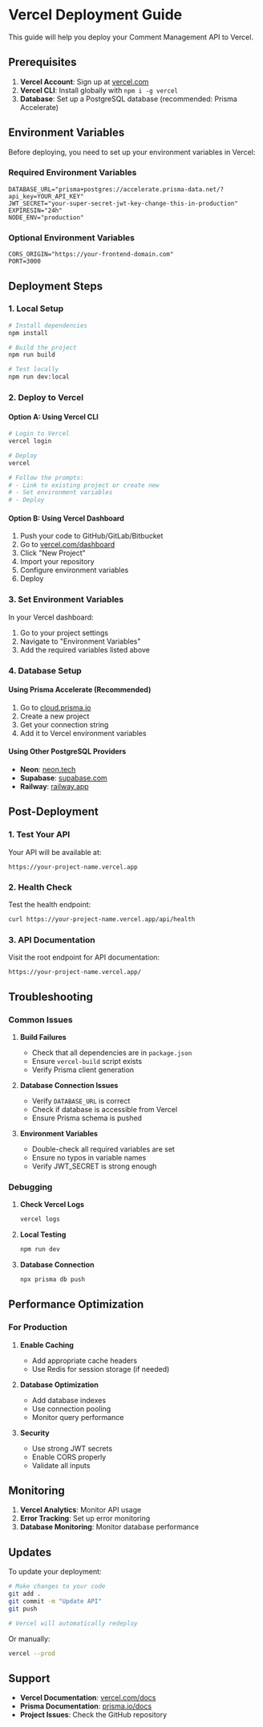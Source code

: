 # Vercel Deployment Guide

This guide will help you deploy your Comment Management API to Vercel.

## Prerequisites

1. **Vercel Account**: Sign up at [vercel.com](https://vercel.com)
2. **Vercel CLI**: Install globally with `npm i -g vercel`
3. **Database**: Set up a PostgreSQL database (recommended: Prisma Accelerate)

## Environment Variables

Before deploying, you need to set up your environment variables in Vercel:

### Required Environment Variables

```env
DATABASE_URL="prisma+postgres://accelerate.prisma-data.net/?api_key=YOUR_API_KEY"
JWT_SECRET="your-super-secret-jwt-key-change-this-in-production"
EXPIRESIN="24h"
NODE_ENV="production"
```

### Optional Environment Variables

```env
CORS_ORIGIN="https://your-frontend-domain.com"
PORT=3000
```

## Deployment Steps

### 1. Local Setup

```bash
# Install dependencies
npm install

# Build the project
npm run build

# Test locally
npm run dev:local
```

### 2. Deploy to Vercel

#### Option A: Using Vercel CLI

```bash
# Login to Vercel
vercel login

# Deploy
vercel

# Follow the prompts:
# - Link to existing project or create new
# - Set environment variables
# - Deploy
```

#### Option B: Using Vercel Dashboard

1. Push your code to GitHub/GitLab/Bitbucket
2. Go to [vercel.com/dashboard](https://vercel.com/dashboard)
3. Click "New Project"
4. Import your repository
5. Configure environment variables
6. Deploy

### 3. Set Environment Variables

In your Vercel dashboard:

1. Go to your project settings
2. Navigate to "Environment Variables"
3. Add the required variables listed above

### 4. Database Setup

#### Using Prisma Accelerate (Recommended)

1. Go to [cloud.prisma.io](https://cloud.prisma.io)
2. Create a new project
3. Get your connection string
4. Add it to Vercel environment variables

#### Using Other PostgreSQL Providers

- **Neon**: [neon.tech](https://neon.tech)
- **Supabase**: [supabase.com](https://supabase.com)
- **Railway**: [railway.app](https://railway.app)

## Post-Deployment

### 1. Test Your API

Your API will be available at:

```
https://your-project-name.vercel.app
```

### 2. Health Check

Test the health endpoint:

```bash
curl https://your-project-name.vercel.app/api/health
```

### 3. API Documentation

Visit the root endpoint for API documentation:

```
https://your-project-name.vercel.app/
```

## Troubleshooting

### Common Issues

1. **Build Failures**

   - Check that all dependencies are in `package.json`
   - Ensure `vercel-build` script exists
   - Verify Prisma client generation

2. **Database Connection Issues**

   - Verify `DATABASE_URL` is correct
   - Check if database is accessible from Vercel
   - Ensure Prisma schema is pushed

3. **Environment Variables**
   - Double-check all required variables are set
   - Ensure no typos in variable names
   - Verify JWT_SECRET is strong enough

### Debugging

1. **Check Vercel Logs**

   ```bash
   vercel logs
   ```

2. **Local Testing**

   ```bash
   npm run dev
   ```

3. **Database Connection**
   ```bash
   npx prisma db push
   ```

## Performance Optimization

### For Production

1. **Enable Caching**

   - Add appropriate cache headers
   - Use Redis for session storage (if needed)

2. **Database Optimization**

   - Add database indexes
   - Use connection pooling
   - Monitor query performance

3. **Security**
   - Use strong JWT secrets
   - Enable CORS properly
   - Validate all inputs

## Monitoring

1. **Vercel Analytics**: Monitor API usage
2. **Error Tracking**: Set up error monitoring
3. **Database Monitoring**: Monitor database performance

## Updates

To update your deployment:

```bash
# Make changes to your code
git add .
git commit -m "Update API"
git push

# Vercel will automatically redeploy
```

Or manually:

```bash
vercel --prod
```

## Support

- **Vercel Documentation**: [vercel.com/docs](https://vercel.com/docs)
- **Prisma Documentation**: [prisma.io/docs](https://prisma.io/docs)
- **Project Issues**: Check the GitHub repository
